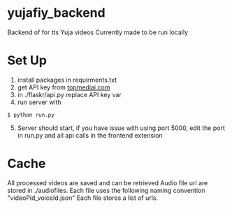 # yujafiy_backend
Backend of for tts Yuja videos
Currently made to be run locally

# Set Up
1. install packages in requirments.txt
2. get API key from [topmediai.com](https://www.topmediai.com/api/text-to-speech-api/)
3. in ./flaskr/api.py replace API key var
4. run server with 
```
$ python run.py
```
5. Server should start, if you have issue with using port 5000, edit the port in run.py and all api calls in the frontend extension

# Cache
All processed videos are saved and can be retrieved
Audio file url are stored in ./audiofiles. Each file uses the following naming convention "videoPid_voiceId.json"
Each file stores a list of urls. 

